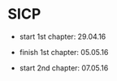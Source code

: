 # SICP

- start 1st chapter: 29.04.16
- finish 1st chapter: 05.05.16

- start 2nd chapter: 07.05.16
